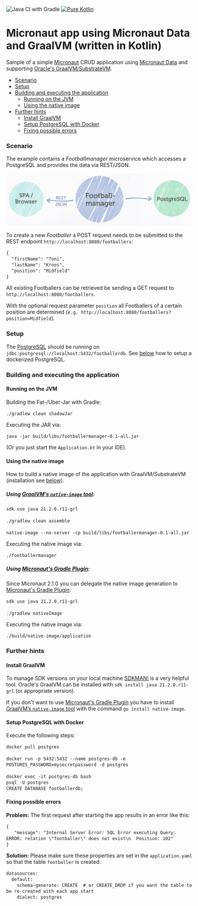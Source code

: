 ![Java CI with Gradle](https://github.com/csh0711/micronaut-data-graalvm-kotlin/workflows/Java%20CI%20with%20Gradle/badge.svg?branch=master) [![Pure Kotlin](https://img.shields.io/badge/100%25-kotlin-blue.svg)](https://kotlinlang.org/)

# Micronaut app using Micronaut Data and GraalVM (written in Kotlin) 
Sample of a simple [Micronaut](https://micronaut.io/) CRUD application using 
[Micronaut Data](https://micronaut-projects.github.io/micronaut-data/latest/guide/) 
and supporting [Oracle's GraalVM/SubstrateVM](https://www.graalvm.org/docs/reference-manual/native-image/).

+ [Scenario](#scenario)
+ [Setup](#setup)
+ [Building and executing the application](#building-and-executing-the-application)
  - [Running on the JVM](#running-on-the-jvm)
  - [Using the native image](#using-the-native-image)
+ [Further hints](#further-hints)
  - [Install GraalVM](#install-graalvm)
  - [Setup PostgreSQL with Docker](#setup-postgresql-with-docker)
  - [Fixing possible errors](#fixing-possible-errors)

### Scenario 
The example contains a _Footballmanager_ microservice which accesses a PostgreSQL and provides the data via REST/JSON.

<img src="micronaut-data-kotlin-graalvm.png" alt="Scenario" width="600"/>


To create a new _Footballer_ a POST request needs to be submitted to the REST endpoint `http://localhost:8080/footballers`:
```
{
  "firstName": "Toni",
  "lastName": "Kroos",
  "position": "Midfield"
}
```

All existing Footballers can be retrieved be sending a GET request to `http://localhost:8080/footballers`. 

With the optional request parameter `position` all Footballers of a certain position are determined 
(`e.g. http://localhost:8080/footballers?position=Midfield`).

### Setup
The [PostgreSQL](https://www.postgresql.org/) should be running on `jdbc:postgresql://localhost:5432/footballerdb`.
See [below](#setup-postgresql-with-docker) how to setup a dockerized PostgreSQL.

### Building and executing the application

#### Running on the JVM

Building the Fat-/Uber-Jar with Gradle:
```
./gradlew clean shadowJar
```

Executing the JAR via:
```
java -jar build/libs/footballermanager-0.1-all.jar
```

(Or you just start the `Application.kt` in your IDE).


#### Using the native image

How to build a native image of the application with GraalVM/SubstrateVM (installation see [below](#install-graalvm)).

##### Using [GraalVM’s `native-image` tool](https://www.graalvm.org/docs/reference-manual/native-image/):

```
sdk use java 21.2.0.r11-grl

./gradlew clean assemble

native-image --no-server -cp build/libs/footballermanager-0.1-all.jar
```
Executing the native image via: 
```
./footballermanager 
```

##### Using [Micronaut's Gradle Plugin](https://github.com/micronaut-projects/micronaut-gradle-plugin):

Since Micronaut 2.1.0 you can delegate the native image generation to 
[Micronaut's Gradle Plugin](https://github.com/micronaut-projects/micronaut-gradle-plugin):
```
sdk use java 21.2.0.r11-grl

./gradlew nativeImage  

```
Executing the native image via: 
```
./build/native-image/application 
```


### Further hints

#### Install GraalVM 
To manage SDK versions on your local machine [SDKMAN!](https://sdkman.io/jdks#Oracle) is a very helpful tool.
Oracle's GraalVM can be installed with `sdk install java 21.2.0.r11-grl` (or appropriate version).

If you don't want to use [Micronaut's Gradle Plugin](https://github.com/micronaut-projects/micronaut-gradle-plugin) 
you have to install [GraalVM’s `native-image` tool](https://www.graalvm.org/docs/reference-manual/native-image/) 
with the command `gu install native-image`. 

#### Setup PostgreSQL with Docker
Execute the following steps:
```
docker pull postgres  

docker run -p 5432:5432 --name postgres-db -e POSTGRES_PASSWORD=mysecretpassword -d postgres

docker exec -it postgres-db bash
psql -U postgres
CREATE DATABASE footballerdb;
```
#### Fixing possible errors
**Problem:** The first request after starting the app results in an error like this:

```
{
   "message": "Internal Server Error: SQL Error executing Query: ERROR: relation \"footballer\" does not exist\n  Position: 102"
}
```
**Solution:** Please make sure these properties are set in the `application.yaml` so that the table `footballer` is created:

```
datasources:
  default:
    schema-generate: CREATE  # or CREATE_DROP if you want the table to be re-created with each app start
    dialect: postgres
```
